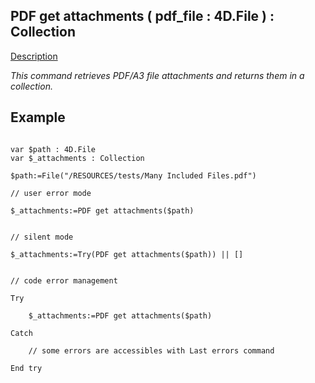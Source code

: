 ## __PDF get attachments ( pdf_file : 4D.File ) : Collection__

<u> Description</u>

_This command retrieves PDF/A3 file attachments and returns them in a collection._


## Example

```4d

var $path : 4D.File
var $_attachments : Collection

$path:=File("/RESOURCES/tests/Many Included Files.pdf")

// user error mode 

$_attachments:=PDF get attachments($path)


// silent mode

$_attachments:=Try(PDF get attachments($path)) || []


// code error management

Try

    $_attachments:=PDF get attachments($path) 

Catch

    // some errors are accessibles with Last errors command
    
End try 

```


